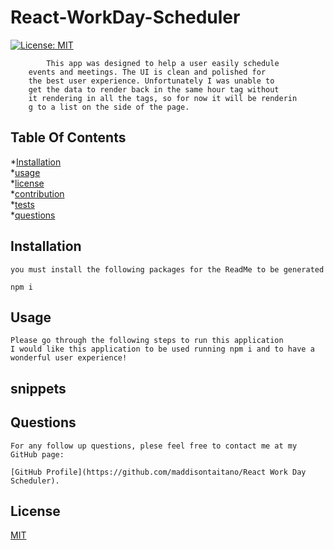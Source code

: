 # React-WorkDay-Scheduler
 [![License: MIT](https://img.shields.io/badge/License-MIT-yellow.svg)](https://opensource.org/licenses/MIT)

            This app was designed to help a user easily schedule
        events and meetings. The UI is clean and polished for
        the best user experience. Unfortunately I was unable to
        get the data to render back in the same hour tag without 
        it rendering in all the tags, so for now it will be renderin
        g to a list on the side of the page. 
    

## Table Of Contents

*[Installation](#installation) <br>
*[usage](#usage) <br>
*[license](#license) <br>
*[contribution](#contribution) <br>
*[tests](#tests) <br>
*[questions](#questions) <br>


## Installation
    you must install the following packages for the ReadMe to be generated

    npm i
   
    
## Usage
    Please go through the following steps to run this application 
    I would like this application to be used running npm i and to have a wonderful user experience!


## snippets


    

   
## Questions
    For any follow up questions, plese feel free to contact me at my GitHub page:

    [GitHub Profile](https://github.com/maddisontaitano/React Work Day Scheduler).
    
## License
[MIT](https://choosealicense.com/licenses/mit/)
